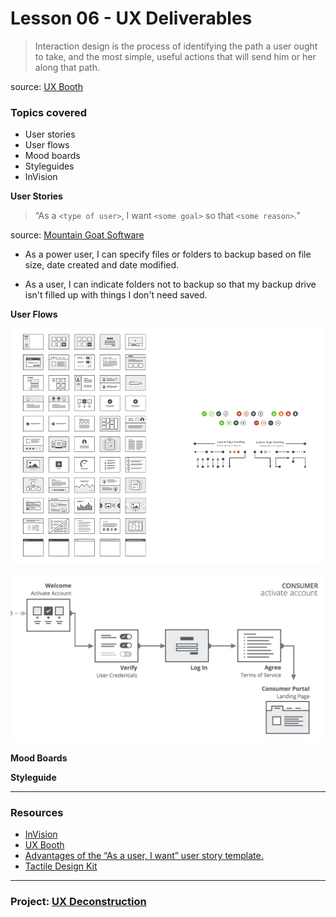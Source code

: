 # Lesson 06 - UX Deliverables


> Interaction design is the process of identifying the path a user ought to take, and the most simple, useful actions that will send him or her along that path.

source: [UX Booth][2]



### Topics covered

* User stories
* User flows
* Mood boards
* Styleguides
* InVision



**User Stories**

> “As a `<type of user>`, I want `<some goal>` so that `<some reason>`.”

source: [Mountain Goat Software][3]


* As a power user, I can specify files or folders to backup based on file size, date created and date modified.

* As a user, I can indicate folders not to backup so that my backup drive isn't filled up with things I don't need saved.


**User Flows**

![Reusable user-flow components](img/user-flows-components.png)


![User-flow example](img/user-flow-example.jpg)


**Mood Boards**



**Styleguide**



- - -

### Resources


* [InVision][1]
* [UX Booth][2]
* [Advantages of the “As a user, I want” user story template.][3]
* [Tactile Design Kit][4]


[1]:  https://www.invisionapp.com/
[2]:  http://www.uxbooth.com/
[3]:  https://www.mountaingoatsoftware.com/blog/advantages-of-the-as-a-user-i-want-user-story-template
[4]:  http://tactiledesignkit.com/


- - -

### Project: [UX Deconstruction](../../projects/03-ux-deconstruction/project-03.md)

